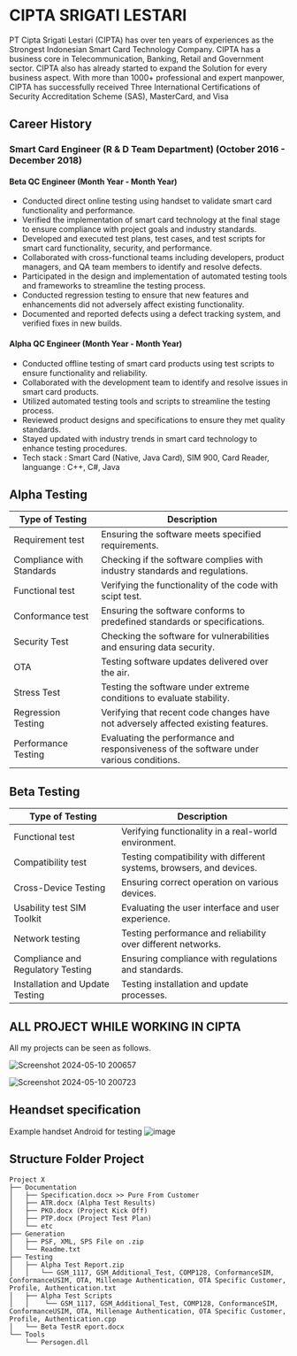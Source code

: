 
# CIPTA SRIGATI LESTARI

PT Cipta Srigati Lestari (CIPTA) has over ten years of experiences as the Strongest Indonesian Smart Card Technology Company. CIPTA has a business core in Telecommunication, Banking, Retail and Government sector. CIPTA also has already started to expand the Solution for every business aspect. With more than 1000+ professional and expert manpower, CIPTA has successfully received Three International Certifications of Security Accreditation Scheme (SAS), MasterCard, and Visa

## Career History

### Smart Card Engineer (R & D Team Department) (October 2016 - December 2018)
 #### Beta QC Engineer (Month Year - Month Year)
  - Conducted direct online testing using handset to validate smart card functionality and performance.
  - Verified the implementation of smart card technology at the final stage to ensure compliance with project goals and industry standards.
  - Developed and executed test plans, test cases, and test scripts for smart card functionality, security, and performance.
  - Collaborated with cross-functional teams including developers, product managers, and QA team members to identify and resolve defects.
  - Participated in the design and implementation of automated testing tools and frameworks to streamline the testing process.
  - Conducted regression testing to ensure that new features and enhancements did not adversely affect existing functionality.
  - Documented and reported defects using a defect tracking system, and verified fixes in new builds.

 #### Alpha QC Engineer (Month Year - Month Year)
  - Conducted offline testing of smart card products using test scripts to ensure functionality and reliability.
  - Collaborated with the development team to identify and resolve issues in smart card products.
  - Utilized automated testing tools and scripts to streamline the testing process.
  - Reviewed product designs and specifications to ensure they met quality standards.
  - Stayed updated with industry trends in smart card technology to enhance testing procedures.
  - Tech stack : Smart Card (Native, Java Card), SIM 900, Card Reader, languange : C++, C#, Java


## Alpha Testing

| Type of Testing                    | Description                                                                                     |
|------------------------------------|-------------------------------------------------------------------------------------------------|
| Requirement test                   | Ensuring the software meets specified requirements.                                             |
| Compliance with Standards          | Checking if the software complies with industry standards and regulations.                      |
| Functional test                    | Verifying the functionality of the code with scipt test.                                        |
| Conformance test                   | Ensuring the software conforms to predefined standards or specifications.                       |
| Security Test                      | Checking the software for vulnerabilities and ensuring data security.                           |
| OTA                                | Testing software updates delivered over the air.                                                |
| Stress Test                        | Testing the software under extreme conditions to evaluate stability.                            |
| Regression Testing                 | Verifying that recent code changes have not adversely affected existing features.               |
| Performance Testing                | Evaluating the performance and responsiveness of the software under various conditions.         |

## Beta Testing

| Type of Testing                    | Description                                                                                     |
|------------------------------------|-------------------------------------------------------------------------------------------------|
| Functional test                    | Verifying functionality in a real-world environment.                                            |
| Compatibility test                 | Testing compatibility with different systems, browsers, and devices.                            |
| Cross-Device Testing               | Ensuring correct operation on various devices.                                                  |
| Usability test SIM Toolkit         | Evaluating the user interface and user experience.                                              |
| Network testing                    | Testing performance and reliability over different networks.                                    |
| Compliance and Regulatory Testing  | Ensuring compliance with regulations and standards.                                             |
| Installation and Update Testing    | Testing installation and update processes.                                                      |

## ALL PROJECT WHILE WORKING IN CIPTA

All my projects can be seen as follows.

![Screenshot 2024-05-10 200657](https://github.com/DianPermana/Smart-Card-History-In-Indonesia/assets/18004033/ca169390-f4fc-44db-b172-7da42d0ae8fb)

![Screenshot 2024-05-10 200723](https://github.com/DianPermana/Smart-Card-History-In-Indonesia/assets/18004033/1aece0bb-efe9-4f4e-a580-fbc29a32dfdf)


## Heandset specification

Example handset Android for testing
![image](https://github.com/DianPermana/Smart-Card-History-In-Indonesia/assets/18004033/cfdc176e-0bc7-4b16-be7e-5280922160f2)


## Structure Folder Project 

```
Project X
├── Documentation
│   ├── Specification.docx >> Pure From Customer
│   ├── ATR.docx (Alpha Test Results)
│   ├── PKO.docx (Project Kick Off)
│   ├── PTP.docx (Project Test Plan)
│   └── etc
├── Generation
│   ├── PSF, XML, SPS File on .zip
│   └── Readme.txt
├── Testing
│   ├── Alpha Test Report.zip
│   │   └── GSM_1117, GSM_Additional_Test, COMP128, ConformanceSIM, ConformanceUSIM, OTA, Millenage Authentication, OTA Specific Customer, Profile, Authentication.txt
│   ├── Alpha Test Scripts
│   │    └── GSM_1117, GSM_Additional_Test, COMP128, ConformanceSIM, ConformanceUSIM, OTA, Millenage Authentication, OTA Specific Customer, Profile, Authentication.cpp
│   └── Beta TestR eport.docx
└── Tools
    └── Persogen.dll
```


    





